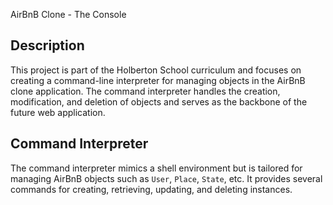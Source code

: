 AirBnB Clone - The Console

## Description
This project is part of the Holberton School curriculum and focuses on creating a command-line interpreter for managing objects in the AirBnB clone application. The command interpreter handles the creation, modification, and deletion of objects and serves as the backbone of the future web application.

## Command Interpreter
The command interpreter mimics a shell environment but is tailored for managing AirBnB objects such as `User`, `Place`, `State`, etc. It provides several commands for creating, retrieving, updating, and deleting instances.


